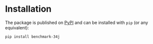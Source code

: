 # Installation

The package is published on [PyPI](https://pypi.org/project/benchmark-34j/) and can be installed with `pip` (or any equivalent):

```bash
pip install benchmark-34j
```
